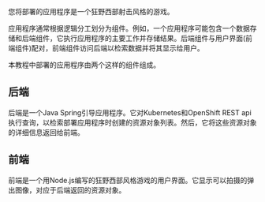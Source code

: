 您将部署的应用程序是一个狂野西部射击风格的游戏。

应用程序通常根据逻辑分工划分为组件。例如，一个应用程序可能包含一个数据存储和后端组件，它执行应用程序的主要工作并存储结果。后端组件与用户界面(前端组件)配对，前端组件访问后端以检索数据并将其显示给用户。

本教程中部署的应用程序由两个这样的组件组成。

## 后端

后端是一个Java Spring引导应用程序。它对Kubernetes和OpenShift REST api执行查询，以检索部署应用程序时创建的资源对象列表。然后，它将这些资源对象的详细信息返回给前端。

## 前端

前端是一个用Node.js编写的狂野西部风格游戏的用户界面。它显示可以拍摄的弹出图像，对应于后端返回的资源对象。